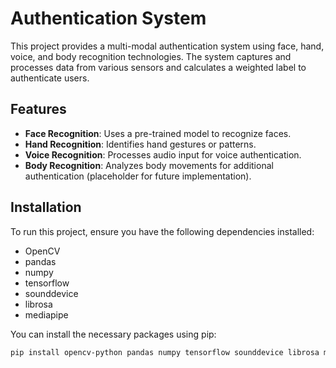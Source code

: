 # Authentication System

This project provides a multi-modal authentication system using face, hand, voice, and body recognition technologies. The system captures and processes data from various sensors and calculates a weighted label to authenticate users.

## Features

- **Face Recognition**: Uses a pre-trained model to recognize faces.
- **Hand Recognition**: Identifies hand gestures or patterns.
- **Voice Recognition**: Processes audio input for voice authentication.
- **Body Recognition**: Analyzes body movements for additional authentication (placeholder for future implementation).

## Installation

To run this project, ensure you have the following dependencies installed:

- OpenCV
- pandas
- numpy
- tensorflow
- sounddevice
- librosa
- mediapipe

You can install the necessary packages using pip:

```bash
pip install opencv-python pandas numpy tensorflow sounddevice librosa mediapipe
